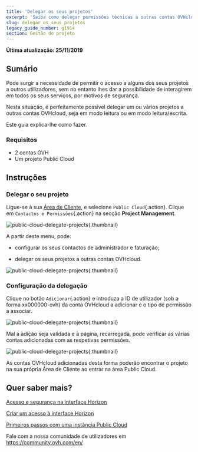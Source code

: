 ```yaml
---
title: 'Delegar os seus projetos'
excerpt: 'Saiba como delegar permissões técnicas a outras contas OVHcloud para um projeto Public Cloud'
slug: delegar_os_seus_projetos
legacy_guide_number: g1914
section: Gestão do projeto
---
```


**Última atualização: 25/11/2019**
 
## Sumário

Pode surgir a necessidade de permitir o acesso a alguns dos seus projetos a outros utilizadores, sem no entanto lhes dar a possibilidade de interagirem em todos os seus serviços, por motivos de segurança. 

Nesta situação, é perfeitamente possível delegar um ou vários projetos a outras contas OVHcloud, seja em modo leitura ou em modo leitura/escrita.

Este guia explica-lhe como fazer.


### Requisitos

- 2 contas OVH
- Um projeto Public Cloud


## Instruções 

### Delegar o seu projeto

Ligue-se à sua [Área de Cliente](https://www.ovhtelecom.fr/manager/), e selecione `Public Cloud`{.action}. Clique em `Contactos e Permissões`{.action} na secção **Project Management**.


![public-cloud-delegate-projects](images/pcidelegateprojects1.png){.thumbnail}

A partir deste menu, pode:

* configurar os seus contactos de administrador e faturação;

* delegar os seus projetos a outras contas OVHcloud.


![public-cloud-delegate-projects](images/pcidelegateprojects2.png){.thumbnail}

### Configuração da delegação

Clique no botão `Adicionar`{.action} e introduza a ID de utilizador (sob a forma xx000000-ovh) da conta OVHcloud a adicionar e o tipo de permissão a associar.

![public-cloud-delegate-projects](images/pcidelegateprojects3.png){.thumbnail}

Mal a adição seja validada e a página, recarregada, pode verificar as várias contas adicionadas com as respetivas permissões.

![public-cloud-delegate-projects](images/pcidelegateprojects4.png){.thumbnail}

As contas OVHcloud adicionadas desta forma poderão encontrar o projeto na sua própria Área de Cliente ao entrar na área Public Cloud.

## Quer saber mais?

[Acesso e segurança na interface Horizon](https://docs.ovh.com/pt/public-cloud/gestao-a-partir-do-horizon/)

[Criar um acesso à interface Horizon](https://docs.ovh.com/pt/public-cloud/criar_um_acesso_a_interface_horizon/)

[Primeiros passos com uma instância Public Cloud](https://docs.ovh.com/pt/public-cloud/comecar-com-uma-instancia-public-cloud/)

Fale com a nossa comunidade de utilizadores em <https://community.ovh.com/en/>